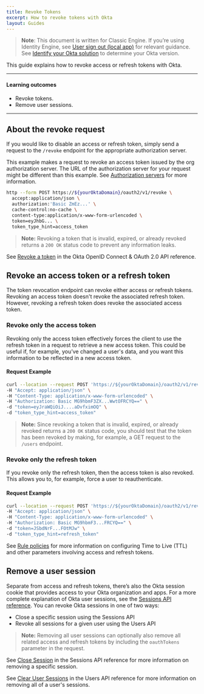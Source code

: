 ```yaml
---
title: Revoke Tokens
excerpt: How to revoke tokens with Okta
layout: Guides
---
```


> **Note**: This document is written for Classic Engine. If you’re using Identity Engine, see [User sign out (local app)](/docs/guides/oie-embedded-sdk-use-case-basic-sign-out/-/main/) for relevant guidance. See [Identify your Okta solution](https://help.okta.com/okta_help.htm?type=oie&id=ext-oie-version) to determine your Okta version.

This guide explains how to revoke access or refresh tokens with Okta.

---

#### Learning outcomes

* Revoke tokens.
* Remove user sessions.

---

## About the revoke request

If you would like to disable an access or refresh token, simply send a request to the `/revoke` endpoint for the appropriate authorization server.

This example makes a request to revoke an access token issued by the org authorization server. The URL of the authorization server for your request might be different than this example. See [Authorization servers](/docs/concepts/auth-servers/#available-authorization-server-types) for more information.

```bash
http --form POST https://${yourOktaDomain}/oauth2/v1/revoke \
  accept:application/json \
  authorization:'Basic ZmEz...' \
  cache-control:no-cache \
  content-type:application/x-www-form-urlencoded \
  token=eyJhbG... \
  token_type_hint=access_token
```

> **Note:** Revoking a token that is invalid, expired, or already revoked returns a `200 OK` status code to prevent any information leaks.

See [Revoke a token](/docs/reference/api/oidc/#revoke) in the Okta OpenID Connect & OAuth 2.0 API reference.

## Revoke an access token or a refresh token

The token revocation endpoint can revoke either access or refresh tokens. Revoking an access token doesn't revoke the associated refresh token. However, revoking a refresh token does revoke the associated access token.

### Revoke only the access token

Revoking only the access token effectively forces the client to use the refresh token in a request to retrieve a new access token. This could be useful if, for example, you’ve changed a user's data, and you want this information to be reflected in a new access token.

#### Request Example

```bash
curl --location --request POST 'https://${yourOktaDomain}/oauth2/v1/revoke' \
-H "Accept: application/json" \
-H "Content-Type: application/x-www-form-urlencoded" \
-H "Authorization: Basic MG9hbmF3ZX...WwtOFRCYQ==" \
-d "token=eyJraWQiOiJ....aDvfximOQ" \
-d "token_type_hint=access_token"
```

> **Note:** Since revoking a token that is invalid, expired, or already revoked returns a `200 OK` status code, you should test that the token has been revoked by making, for example, a GET request to the `/users` endpoint.

### Revoke only the refresh token

If you revoke only the refresh token, then the access token is also revoked. This allows you to, for example, force a user to reauthenticate.

#### Request Example

```bash
curl --location --request POST 'https://${yourOktaDomain}/oauth2/v1/revoke' \
-H "Accept: application/json" \
-H "Content-Type: application/x-www-form-urlencoded" \
-H "Authorization: Basic MG9hbmF3...FRCYQ==" \
-d "token=JSbdNrF...FOtMJw" \
-d "token_type_hint=refresh_token"
```

See [Rule policies](/docs/reference/api/authorization-servers/#rule-properties) for more information on configuring Time to Live (TTL) and other parameters involving access and refresh tokens.

## Remove a user session

Separate from access and refresh tokens, there’s also the Okta session cookie that provides access to your Okta organization and apps. For a more complete explanation of Okta user sessions, see the [Sessions API reference](https://developer.okta.com/docs/api/openapi/okta-management/management/tag/Session/). You can revoke Okta sessions in one of two ways:

* Close a specific session using the Sessions API
* Revoke all sessions for a given user using the Users API

> **Note:** Removing all user sessions can optionally also remove all related access and refresh tokens by including the `oauthTokens` parameter in the request.

See [Close Session](https://developer.okta.com/docs/api/openapi/okta-management/management/tag/Session/#tag/Session/operation/revokeSession) in the Sessions API reference for more information on removing a specific session.

See [Clear User Sessions](/docs/reference/api/users/#clear-user-sessions) in the Users API reference for more information on removing all of a user's sessions.
